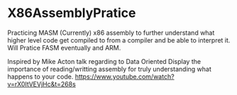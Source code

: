 # X86AssemblyPratice
Practicing MASM (Currently) x86 assembly to further understand what higher level code get compiled to from a compiler and be able to interpret it.
Will Pratice FASM eventually and ARM.

Inspired by Mike Acton talk regarding to Data Oriented 
Display the importance of reading/writting assembly for truly understanding what happens to your code.
https://www.youtube.com/watch?v=rX0ItVEVjHc&t=268s
